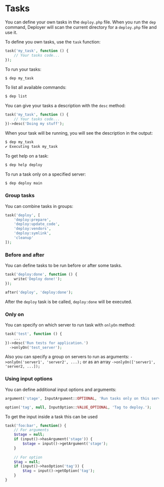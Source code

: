 # Tasks

You can define your own tasks in the `deploy.php` file.
When you run the `dep` command, Deployer will scan the current directory for a `deploy.php` file and use it.

To define you own tasks, use the `task` function:

``` php
task('my_task', function () {
    // Your tasks code...
});
```

To run your tasks:

``` sh
$ dep my_task
```

To list all available commands:

``` sh
$ dep list
```

You can give your tasks a description with the `desc` method:

``` php
task('my_task', function () {
    // Your tasks code...
})->desc('Doing my stuff');
```

When your task will be running, you will see the description in the output:

``` sh
$ dep my_task
✔ Executing task my_task
```

To get help on a task:

``` sh
$ dep help deploy
```

To run a task only on a specified server:

``` sh
$ dep deploy main
```


### Group tasks

You can combine tasks in groups:

``` php
task('deploy', [
    'deploy:prepare',
    'deploy:update_code',
    'deploy:vendors',
    'deploy:symlink',
    'cleanup'
]);
```


### Before and after

You can define tasks to be run before or after some tasks.

``` php
task('deploy:done', function () {
    write('Deploy done!');
});

after('deploy', 'deploy:done');
```

After the `deploy` task is be called, `deploy:done` will be executed.

### Only on

You can specify on which server to run task with `onlyOn` method:

``` php
task('test', function () {
    ...
})->desc('Run tests for application.')
  ->onlyOn('test_server');
```

Also you can specify a group on servers to run as arguments: `->onlyOn('server1', 'server2', ...);` or as an array `->onlyOn(['server1', 'server2, ...]);`

### Using input options

You can define additional input options and arguments:

``` php
argument('stage', InputArgument::OPTIONAL, 'Run tasks only on this server or group of servers.');

option('tag', null, InputOption::VALUE_OPTIONAL, 'Tag to deploy.');
```

To get the input inside a task this can be used

``` php
task('foo:bar', function() {
    // For arguments
    $stage = null;
    if (input()->hasArgument('stage')) {
        $stage = input()->getArgument('stage');
    }
    
    // For option
    $tag = null;
    if (input()->hasOption('tag')) {
        $tag = input()->getOption('tag');
    }
}
```
